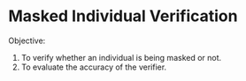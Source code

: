 # Masked Individual Verification
Objective:
1. To verify whether an individual is being masked or not.
2. To evaluate the accuracy of the verifier.

